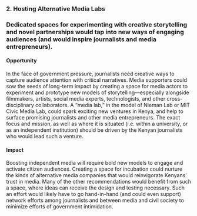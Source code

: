 ### 2. Hosting Alternative Media Labs

### Dedicated spaces for experimenting with creative storytelling and novel partnerships would tap into new ways of engaging audiences (and would inspire journalists and media entrepreneurs).

#### Opportunity

In the face of government pressure, journalists need creative ways to capture audience attention with critical narratives. Media supporters could sow the seeds of long-term impact by creating a space for media actors to experiment and prototype new models of storytelling—especially alongside filmmakers, artists, social media experts, technologists, and other cross-disciplinary collaborators. A “media lab,” in the model of Nieman Lab or MIT Civic Media Lab, could spark exciting new ventures in Kenya, and help to surface promising journalists and other media entrepreneurs. The exact focus and mission, as well as where it is situated (i.e. within a university, or as an independent institution) should be driven by the Kenyan journalists who would lead such a venture.

#### Impact

Boosting independent media will require bold new models to engage and activate citizen audiences. Creating a space for incubation could nurture the kinds of alternative media companies that would reinvigorate Kenyans’ trust in media. Many of the other recommendations would benefit from such a space, where ideas can receive the design and testing necessary. Such an effort would likely have to go hand-in-hand (and could even support) network efforts among journalists and between media and civil society to minimize efforts of government intimidation.
